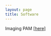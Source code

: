 ```yaml
--- 
layout: page
title: Software
---
```


Imaging PAM [[here]](https://pageg.github.io/batch_process_fvfm_example.html)

